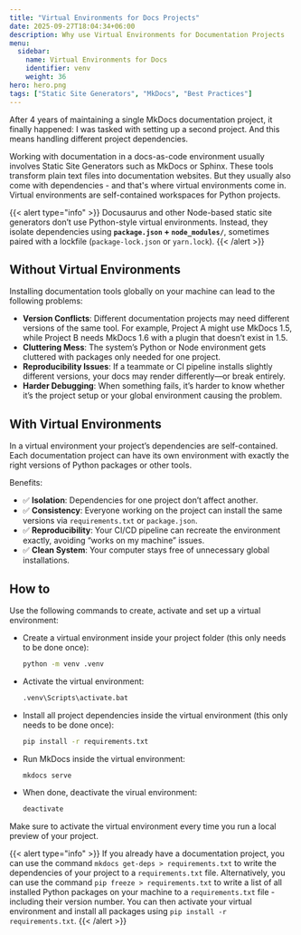 ```yaml
---
title: "Virtual Environments for Docs Projects"
date: 2025-09-27T18:04:34+06:00
description: Why use Virtual Environments for Documentation Projects
menu:
  sidebar:
    name: Virtual Environments for Docs
    identifier: venv
    weight: 36
hero: hero.png
tags: ["Static Site Generators", "MkDocs", "Best Practices"]
---
```


After 4 years of maintaining a single MkDocs documentation project, it finally happened: I was tasked with setting up a second project.
And this means handling different project dependencies.

Working with documentation in a docs-as-code environment usually involves Static Site Generators such as MkDocs or Sphinx. These tools transform plain text files into documentation websites. But they usually also come with dependencies - and that's where virtual environments come in.
Virtual environments are self-contained workspaces for Python projects.

{{< alert type="info" >}}
Docusaurus and other Node-based static site generators don’t use Python-style virtual environments. Instead, they isolate dependencies using **`package.json` + `node_modules/`**, sometimes paired with a lockfile (`package-lock.json` or `yarn.lock`).
{{< /alert >}}

## Without Virtual Environments

Installing documentation tools globally on your machine can lead to the following problems:

- **Version Conflicts**: Different documentation projects may need different versions of the same tool. For example, Project A might use MkDocs 1.5, while Project B needs MkDocs 1.6 with a plugin that doesn’t exist in 1.5.
- **Cluttering Mess**: The system’s Python or Node environment gets cluttered with packages only needed for one project.
- **Reproducibility Issues**: If a teammate or CI pipeline installs slightly different versions, your docs may render differently—or break entirely.
- **Harder Debugging**: When something fails, it’s harder to know whether it’s the project setup or your global environment causing the problem.

## With Virtual Environments

In a virtual environment your project’s dependencies are self-contained. Each documentation project can have its own environment with exactly the right versions of Python packages or other tools.

Benefits:
- ✅ **Isolation**: Dependencies for one project don’t affect another.
- ✅ **Consistency**: Everyone working on the project can install the same versions via `requirements.txt` or `package.json`.
- ✅ **Reproducibility**: Your CI/CD pipeline can recreate the environment exactly, avoiding “works on my machine” issues.
- ✅ **Clean System**: Your computer stays free of unnecessary global installations.

## How to

Use the following commands to create, activate and set up a virtual environment:

- Create a virtual environment inside your project folder (this only needs to be done once):
    ```bash
    python -m venv .venv
    ```
- Activate the virtual environment:
    ``` bash
    .venv\Scripts\activate.bat
    ```
- Install all project dependencies inside the virtual environment (this only needs to be done once):
    ```bash
    pip install -r requirements.txt
    ```
- Run MkDocs inside the virtual environment:
    ```bash
    mkdocs serve
    ```
- When done, deactivate the virual environment:
    ``` bash
    deactivate
    ```

Make sure to activate the virtual environment every time you run a local preview of your project.

{{< alert type="info" >}}
If you already have a documentation project, you can use the command `mkdocs get-deps > requirements.txt` to write the dependencies of your project to a `requirements.txt` file.
Alternatively, you can use the command `pip freeze > requirements.txt` to write a list of all installed Python packages on your machine to a `requirements.txt` file - including their version number.
You can then activate your virtual environment and install all packages using `pip install -r requirements.txt`.
{{< /alert >}}

